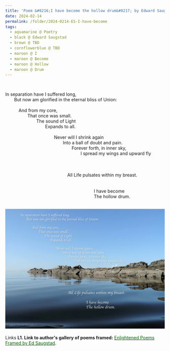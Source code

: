 ```yaml
---
title: 'Poem &#8216;I have become the hollow drum&#8217; by Edward Saugstad'
date: 2024-02-14
permalink: /folder/2024-0214-ES-I-have-become
tags:
  - aquamarine @ Poetry
  - black @ Edward Saugstad
  - brown @ TBD
  - cornflowerblue @ TBD
  - maroon @ I
  - maroon @ Become
  - maroon @ Hollow
  - maroon @ Drum
---
```


<br>

<p>
In separation have I suffered long,<br>
&emsp;&emsp;But now am glorified in the eternal bliss of Union:<br>
<br>
&emsp;&emsp;&emsp;And from my core,<br>
&emsp;&emsp;&emsp;&emsp;&emsp;That once was small.<br>
&emsp;&emsp;&emsp;&emsp;&emsp;&emsp;&emsp;The sound of Light<br>
&emsp;&emsp;&emsp;&emsp;&emsp;&emsp;&emsp;&emsp;&emsp;Expands to all.<br>
<br>
&emsp;&emsp;&emsp;&emsp;&emsp;&emsp;&emsp;&emsp;&emsp;&emsp;&emsp;Never will I shrink again<br>
&emsp;&emsp;&emsp;&emsp;&emsp;&emsp;&emsp;&emsp;&emsp;&emsp;&emsp;&emsp;&emsp;Into a ball of doubt and pain.<br>
&emsp;&emsp;&emsp;&emsp;&emsp;&emsp;&emsp;&emsp;&emsp;&emsp;&emsp;&emsp;&emsp;&emsp;&emsp;Forever forth, in inner sky,<br>
&emsp;&emsp;&emsp;&emsp;&emsp;&emsp;&emsp;&emsp;&emsp;&emsp;&emsp;&emsp;&emsp;&emsp;&emsp;&emsp;&emsp;I spread my wings and upward fly<br>
<br>
<br>
<br>
&emsp;&emsp;&emsp;&emsp;&emsp;&emsp;&emsp;&emsp;&emsp;&emsp;&emsp;&emsp;&emsp;&emsp;All Life pulsates within my breast.<br>
<br>
<br>
&emsp;&emsp;&emsp;&emsp;&emsp;&emsp;&emsp;&emsp;&emsp;&emsp;&emsp;&emsp;&emsp;&emsp;&emsp;&emsp;&emsp;&emsp;&emsp;&emsp;I have become<br>
&emsp;&emsp;&emsp;&emsp;&emsp;&emsp;&emsp;&emsp;&emsp;&emsp;&emsp;&emsp;&emsp;&emsp;&emsp;&emsp;&emsp;&emsp;&emsp;&emsp;The hollow drum.<br>
</p>

<br>

<div style="text-align: center"><img src="/images/Poem_'I_have_become_the_hollow_drum'_by_Edward_Saugstad.jpg" /></div>

<br>

<wave-list>
<list-title color="DarkSeaGreen" width="25">Links</list-title>
  <list-item color="BlanchedAlmond"  width="285"><b> L1. Link to author's gallery of poems framed:</b> <a href="https://imageevent.com/sahaja/art/enlightenedpoemsframedbyedsaugstad"><font color="DarkGreen">Enlightened Poems Framed by Ed Saugstad</font></a>. </list-item>
</wave-list>